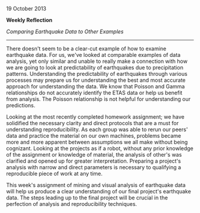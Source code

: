 19 October 2013

**Weekly Reflection**

_Comparing Earthquake Data to Other Examples_

-----

There doesn't seem to be a clear-cut example of how to examine earthquake data.  For us, we've looked at comparable examples of data analysis, yet only similar and unable to really make a connection with how we are going to look at predictability of earthquakes due to precipitation patterns.  Understanding the predictability of earthquakes through various processes may prepare us for understanding the best and most accurate approach for understanding the data.  We know that Poisson and Gamma relationships do not accurately identify the ETAS data or help us benefit from analysis.  The Poisson relationship is not helpful for understanding our predictions.  

Looking at the most recently completed homework assignment; we have solidified the necessary clarity and direct protocols that are a must for understanding reproducibility.  As each group was able to rerun our peers' data and practice the material on our own machines, problems became more and more apparent between assumptions we all make without being cognizant.  Looking at the projects as if a robot, without any prior knowledge of the assignment or knowledge of material, the analysis of other's was clarified and opened up for greater interpretation.  Preparing a project's analysis with narrow and direct parameters is necessary to qualifying a reproducible piece of work at any time.

This week's assignment of mining and visual analysis of earthquake data will help us produce a clear understanding of our final project's earthquake data.  The steps leading up to the final project will be crucial in the perfection of analysis and reproducibility techniques.